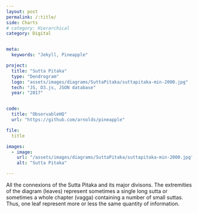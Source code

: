 ```yaml
---
layout: post
permalink: /:title/
side: Charts
# category: Hierarchical
category: Digital


meta:
  keywords: "Jekyll, Pineapple"

project:
  title: "Sutta Pitaka"
  type: "Dendrogram"
  logo: "assets/images/diagrams/SuttaPitaka/suttapitaka-min-2000.jpg"
  tech: "JS, D3.js, JSON database"
  year: "2017"


code:
  title: "ObservableHQ"
  url: "https://github.com/arnolds/pineapple"

file:
  title

images:
  - image:
    url: "/assets/images/diagrams/SuttaPitaka/suttapitaka-min-2000.jpg"
    alt: "Sutta Pitaka"

---
```

All the connexions of the Sutta Pitaka and its major divisons. The extremities of the diagram (leaves) represent sometimes a single long sutta or sometimes a whole chapter (vagga) containing a number of small suttas. Thus, one leaf represent more or less the same quantity of information.
